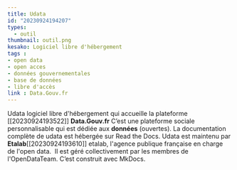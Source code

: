 ```yaml
---
title: Udata
id: "20230924194207"
types:
  - outil
thumbnail: outil.png
kesako: Logiciel libre d'hébergement
tags :
- open data
- open acces
- données gouvernementales
- base de données
- libre d'accès 
link : Data.Gouv.fr
---
```

Udata logiciel libre d'hébergement qui accueille la plateforme [[20230924193522]] **Data.Gouv.fr** C’est une plateforme sociale personnalisable qui est dédiée aux **données** (ouvertes). La documentation complète de udata est hébergée sur Read the Docs. Udata est maintenu par **Etalab**[[20230924193610]] etalab, l'agence publique française en charge de l'open data.  Il est géré collectivement par les membres de l'OpenDataTeam. C’est construit avec MkDocs.

